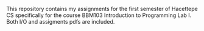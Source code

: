 This repository contains my assignments for the first semester of Hacettepe CS specifically for the course BBM103 Introduction to Programming Lab I. Both I/O and assigments pdfs are included.
